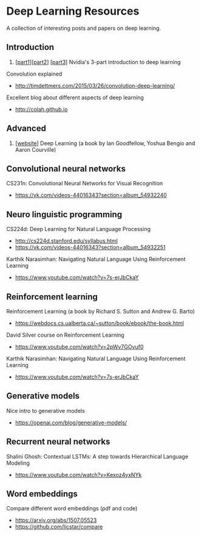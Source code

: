 # Deep Learning Resources
A collection of interesting posts and papers on deep learning.


## Introduction

1. [[part1](https://devblogs.nvidia.com/parallelforall/deep-learning-nutshell-core-concepts/)][[part2](ttps://devblogs.nvidia.com/parallelforall/deep-learning-nutshell-history-training/)] [[part3](ttps://devblogs.nvidia.com/parallelforall/deep-learning-nutshell-sequence-learning/)] Nvidia's 3-part introduction to deep learning

Convolution explained
- http://timdettmers.com/2015/03/26/convolution-deep-learning/

Excellent blog about different aspects of deep learning
- http://colah.github.io


## Advanced

1. [[website](http://www.deeplearningbook.org)] Deep Learning (a book by Ian Goodfellow, Yoshua Bengio and Aaron Courville)


## Convolutional neural networks

CS231n: Convolutional Neural Networks for Visual Recognition
- https://vk.com/videos-44016343?section=album_54932240


## Neuro linguistic programming

CS224d: Deep Learning for Natural Language Processing
- http://cs224d.stanford.edu/syllabus.html
- https://vk.com/videos-44016343?section=album_54932251

Karthik Narasimhan: Navigating Natural Language Using Reinforcement Learning
- https://www.youtube.com/watch?v=7s-erJbCkaY


## Reinforcement learning

Reinforcement Learning (a book by Richard S. Sutton and Andrew G. Barto)
- https://webdocs.cs.ualberta.ca/~sutton/book/ebook/the-book.html

David Silver course on Reinforcement Learning
- https://www.youtube.com/watch?v=2pWv7GOvuf0

Karthik Narasimhan: Navigating Natural Language Using Reinforcement Learning
- https://www.youtube.com/watch?v=7s-erJbCkaY


## Generative models

Nice intro to generative models
- https://openai.com/blog/generative-models/


## Recurrent neural networks

Shalini Ghosh: Contextual LSTMs: A step towards Hierarchical Language Modeling
- https://www.youtube.com/watch?v=Kexoz4yxNYk


## Word embeddings

Compare different word embeddings (pdf and code)
- https://arxiv.org/abs/1507.05523
- https://github.com/licstar/compare
